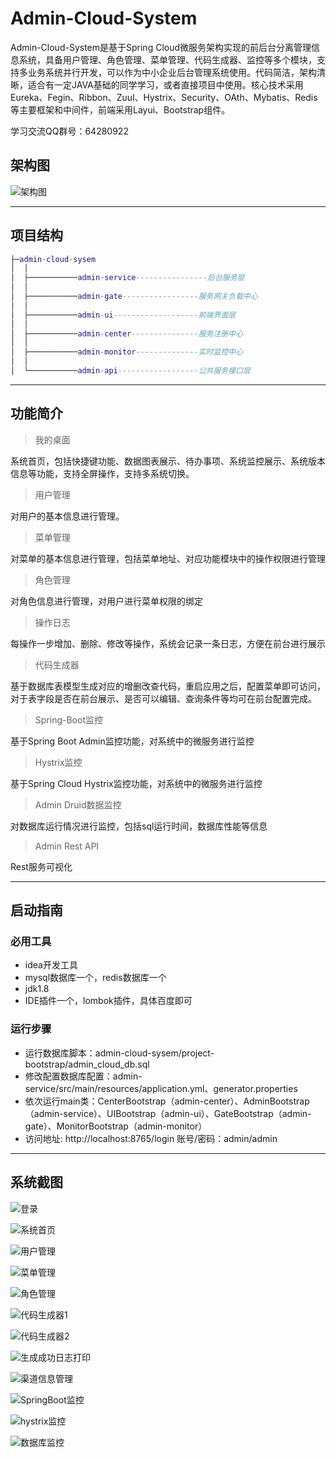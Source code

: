 # Admin-Cloud-System
Admin-Cloud-System是基于Spring Cloud微服务架构实现的前后台分离管理信息系统，具备用户管理、角色管理、菜单管理、代码生成器、监控等多个模块，支持多业务系统并行开发，可以作为中小企业后台管理系统使用。代码简洁，架构清晰，适合有一定JAVA基础的同学学习，或者直接项目中使用。核心技术采用Eureka、Fegin、Ribbon、Zuul、Hystrix、Security、OAth、Mybatis、Redis等主要框架和中间件，前端采用Layui、Bootstrap组件。


学习交流QQ群号：64280922


## 架构图

![架构图](project-bootstrap/架构图1.png)


------

## 项目结构
``` lua
├─admin-cloud-sysem
│  │
│  ├───────────admin-service----------------后台服务层
│  │
│  ├───────────admin-gate-----------------服务网关负载中心
│  │
│  ├───────────admin-ui-------------------前端界面层
│  │
│  ├───────────admin-center---------------服务注册中心
│  │
│  ├───────────admin-monitor--------------实时监控中心
│  │
│  └───────────admin-api------------------公共服务接口层

``` 
------------
## 功能简介

> 我的桌面

系统首页，包括快捷键功能、数据图表展示、待办事项、系统监控展示、系统版本信息等功能，支持全屏操作，支持多系统切换。

> 用户管理

对用户的基本信息进行管理。

> 菜单管理

对菜单的基本信息进行管理，包括菜单地址、对应功能模块中的操作权限进行管理

> 角色管理

对角色信息进行管理，对用户进行菜单权限的绑定

> 操作日志

每操作一步增加、删除、修改等操作，系统会记录一条日志，方便在前台进行展示

> 代码生成器

基于数据库表模型生成对应的增删改查代码，重启应用之后，配置菜单即可访问，对于表字段是否在前台展示、是否可以编辑、查询条件等均可在前台配置完成。

> Spring-Boot监控

基于Spring Boot Admin监控功能，对系统中的微服务进行监控

> Hystrix监控

基于Spring Cloud Hystrix监控功能，对系统中的微服务进行监控

> Admin Druid数据监控

对数据库运行情况进行监控，包括sql运行时间，数据库性能等信息

> Admin Rest API

Rest服务可视化


------------

## 启动指南

### 必用工具
- idea开发工具
- mysql数据库一个，redis数据库一个
- jdk1.8
- IDE插件一个，lombok插件，具体百度即可

### 运行步骤
- 运行数据库脚本：admin-cloud-sysem/project-bootstrap/admin_cloud_db.sql
- 修改配置数据库配置：admin-service/src/main/resources/application.yml、generator.properties
- 依次运行main类：CenterBootstrap（admin-center）、AdminBootstrap（admin-service）、UIBootstrap（admin-ui）、GateBootstrap（admin-gate）、MonitorBootstrap（admin-monitor）
- 访问地址: http://localhost:8765/login  账号/密码：admin/admin

---------

## 系统截图
![登录](project-bootstrap/登录.png)

![系统首页](project-bootstrap/首页.png)

![用户管理](project-bootstrap/用户管理.png)

![菜单管理](project-bootstrap/菜单管理.png)

![角色管理](project-bootstrap/角色管理.png)

![代码生成器1](project-bootstrap/代码生成器1.png)

![代码生成器2](project-bootstrap/代码生成器2.png)

![生成成功日志打印](project-bootstrap/生成成功日志打印.png)

![渠道信息管理](project-bootstrap/渠道信息.png)

![SpringBoot监控](project-bootstrap/springboot监控.png)

![hystrix监控](project-bootstrap/hystrix监控.png)

![数据库监控](project-bootstrap/数据库监控.png)